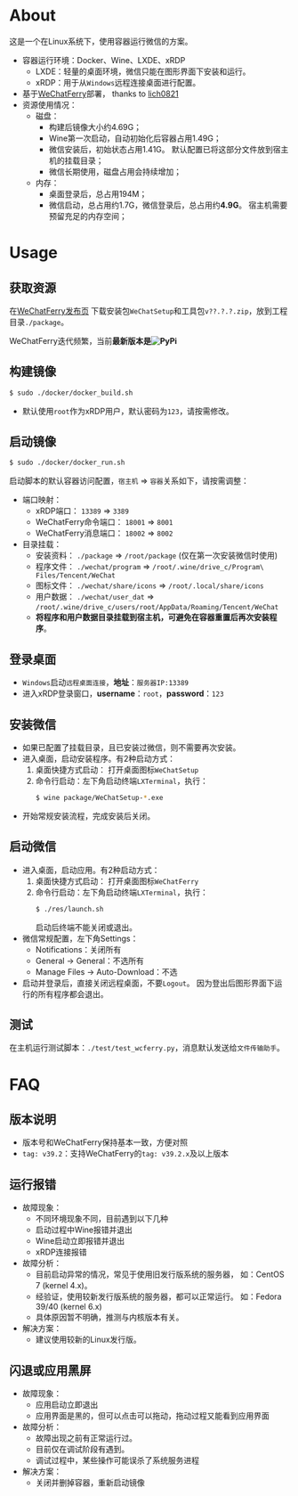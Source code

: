 # About
这是一个在Linux系统下，使用容器运行微信的方案。
*   容器运行环境：Docker、Wine、LXDE、xRDP
    -   LXDE：轻量的桌面环境，微信只能在图形界面下安装和运行。
    -   xRDP：用于从``Windows``远程连接桌面进行配置。
*   基于[WeChatFerry](https://github.com/lich0821/WeChatFerry)部署，
    thanks to [lich0821](https://github.com/lich0821/WeChatFerry/commits?author=lich0821)
*   资源使用情况：
    -   磁盘：
        -   构建后镜像大小约4.69G；
        -   Wine第一次启动，自动初始化后容器占用1.49G；
        -   微信安装后，初始状态占用1.41G。
            默认配置已将这部分文件放到宿主机的挂载目录；
        -   微信长期使用，磁盘占用会持续增加；
    -   内存：
        -   桌面登录后，总占用194M；
        -   微信启动，总占用约1.7G，微信登录后，总占用约**4.9G**。
            宿主机需要预留充足的内存空间；

# Usage
## 获取资源
在[WeChatFerry发布页](https://github.com/lich0821/WeChatFerry/releases)
下载安装包``WeChatSetup``和工具包``v??.?.?.zip``，放到工程目录``./package``。

WeChatFerry迭代频繁，当前**最新版本是![PyPi](https://img.shields.io/pypi/v/wcferry.svg)**

## 构建镜像
```sh
$ sudo ./docker/docker_build.sh
```

*   默认使用``root``作为xRDP用户，默认密码为``123``，请按需修改。

## 启动镜像
```sh
$ sudo ./docker/docker_run.sh
```

启动脚本的默认容器访问配置，``宿主机`` => ``容器``关系如下，请按需调整：
*   端口映射：
    -   xRDP端口： ``13389`` => ``3389``
    -   WeChatFerry命令端口： ``18001`` => ``8001``
    -   WeChatFerry消息端口： ``18002`` => ``8002``
*   目录挂载：
    -   安装资料： ``./package`` => ``/root/package`` (仅在第一次安装微信时使用)
    -   程序文件： ``./wechat/program`` => ``/root/.wine/drive_c/Program\ Files/Tencent/WeChat``
    -   图标文件： ``./wechat/share/icons`` => ``/root/.local/share/icons``
    -   用户数据： ``./wechat/user_dat`` => ``/root/.wine/drive_c/users/root/AppData/Roaming/Tencent/WeChat``
    -   **将程序和用户数据目录挂载到宿主机，可避免在容器重置后再次安装程序**。

## 登录桌面
*   ``Windows``启动``远程桌面连接``，**地址**：``服务器IP:13389``
*   进入xRDP登录窗口，**username**：``root``，**password**：``123``

## 安装微信
*   如果已配置了挂载目录，且已安装过微信，则不需要再次安装。
*   进入桌面，启动安装程序。有2种启动方式：
    1.  桌面快捷方式启动： 打开桌面图标``WeChatSetup``
    2.  命令行启动：左下角启动终端``LXTerminal``，执行：
        ```sh
        $ wine package/WeChatSetup-*.exe
        ```
*   开始常规安装流程，完成安装后关闭。

## 启动微信
*   进入桌面，启动应用。有2种启动方式：
    1.  桌面快捷方式启动： 打开桌面图标``WeChatFerry``
    2.  命令行启动：左下角启动终端``LXTerminal``，执行：
        ```sh
        $ ./res/launch.sh
        ```
        启动后终端不能关闭或退出。
*   微信常规配置，左下角Settings：
    -   Notifications：关闭所有
    -   General -> General：不选所有
    -   Manage Files -> Auto-Download：不选
*   启动并登录后，直接关闭远程桌面，不要``Logout``。
    因为登出后图形界面下运行的所有程序都会退出。

## 测试
在主机运行测试脚本：``./test/test_wcferry.py``，消息默认发送给``文件传输助手``。

# FAQ
## 版本说明
*   版本号和WeChatFerry保持基本一致，方便对照
*   ``tag: v39.2``：支持WeChatFerry的``tag: v39.2.x``及以上版本

## 运行报错
*   故障现象：
    -   不同环境现象不同，目前遇到以下几种
    -   启动过程中Wine报错并退出
    -   Wine启动立即报错并退出
    -   xRDP连接报错
*   故障分析：
    -   目前启动异常的情况，常见于使用旧发行版系统的服务器，
        如：CentOS 7 (kernel 4.x)。
    -   经验证，使用较新发行版系统的服务器，都可以正常运行。
        如：Fedora 39/40 (kernel 6.x)
    -   具体原因暂不明确，推测与内核版本有关。
*   解决方案：
    -   建议使用较新的Linux发行版。

## 闪退或应用黑屏
*   故障现象：
    -   应用启动立即退出
    -   应用界面是黑的，但可以点击可以拖动，拖动过程又能看到应用界面
*   故障分析：
    -   故障出现之前有正常运行过。
    -   目前仅在调试阶段有遇到。
    -   调试过程中，某些操作可能误杀了系统服务进程
*   解决方案：
    -   关闭并删掉容器，重新启动镜像

